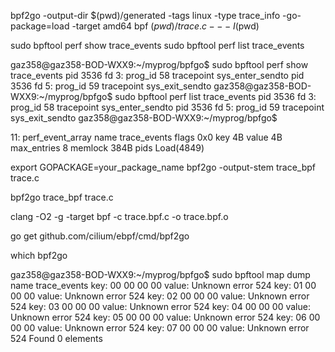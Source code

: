 bpf2go -output-dir $(pwd)/generated -tags linux -type trace_info -go-package=load -target amd64 bpf $(pwd)/trace.c -- -I$(pwd)


sudo bpftool perf show  trace_events
sudo bpftool perf list  trace_events

gaz358@gaz358-BOD-WXX9:~/myprog/bpfgo$ sudo bpftool perf show  trace_events
pid 3536  fd 3: prog_id 58  tracepoint  sys_enter_sendto
pid 3536  fd 5: prog_id 59  tracepoint  sys_exit_sendto
gaz358@gaz358-BOD-WXX9:~/myprog/bpfgo$ sudo bpftool perf list  trace_events
pid 3536  fd 3: prog_id 58  tracepoint  sys_enter_sendto
pid 3536  fd 5: prog_id 59  tracepoint  sys_exit_sendto
gaz358@gaz358-BOD-WXX9:~/myprog/bpfgo$ 





11: perf_event_array  name trace_events  flags 0x0
        key 4B  value 4B  max_entries 8  memlock 384B
        pids Load(4849)


export GOPACKAGE=your_package_name
bpf2go -output-stem trace_bpf trace.c

bpf2go trace_bpf trace.c



clang -O2 -g -target bpf -c trace.bpf.c -o trace.bpf.o

go get github.com/cilium/ebpf/cmd/bpf2go

which bpf2go



gaz358@gaz358-BOD-WXX9:~/myprog/bpfgo$ sudo bpftool map dump name trace_events
key:
00 00 00 00
value:
Unknown error 524
key:
01 00 00 00
value:
Unknown error 524
key:
02 00 00 00
value:
Unknown error 524
key:
03 00 00 00
value:
Unknown error 524
key:
04 00 00 00
value:
Unknown error 524
key:
05 00 00 00
value:
Unknown error 524
key:
06 00 00 00
value:
Unknown error 524
key:
07 00 00 00
value:
Unknown error 524
Found 0 elements
